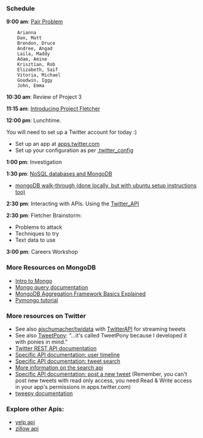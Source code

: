 ### Schedule

**9:00 am**: [Pair Problem](pair.md)

		Arianna
		Dan, Matt
		Brendon, Druce
		Andree, Angad
		Laila, Maddy
		Adam, Amine
		Krisztian, Rob
		Elizabeth, Saif
		Vitoria, Michael
		Goodwin, Iggy
		John, Emma

**10:30 am**: Review of Project 3

**11:15 am**: [Introducing Project Fletcher](../../../projects/04-fletcher)

**12:00 pm**: Lunchtime.

You will need to set up a Twitter account for today :)
 * Set up an app at [apps.twitter.com](https://apps.twitter.com/)
 * Set up your configuration as per [.twitter_config](.twitter_config)

**1:00 pm**: Investigation

**1:30 pm**: [NoSQL databases and MongoDB](NoSQL_and_MongoDB.pdf)

 * [mongoDB walk-through (done locally, but with ubuntu setup instructions too)](mongodb_ubuntu&local.md)

**2:30 pm**: Interacting with APIs. Using the [Twitter_API](TwitterAPI.ipynb)

**2:30 pm**: Fletcher Brainstorm:

  * Problems to attack
  * Techniques to try
  * Text data to use

**3:00 pm**: Careers Workshop


### More Resources on MongoDB

 * [Intro to Mongo](https://docs.mongodb.com/getting-started/shell/introduction/)
 * [Mongo query documentation](http://docs.mongodb.org/manual/tutorial/query-documents/)
 * [MongoDB Aggregation Framework Basics Explained](http://www.redotheweb.com/2012/10/12/mongodb-new-aggregation-framework-and-sql-side-by-side.html)
 * [Pymongo tutorial](http://api.mongodb.org/python/current/tutorial.html)

### More resources on Twitter

 * See also [ajschumacher/twidata](https://github.com/ajschumacher/twidata) with [TwitterAPI](https://github.com/geduldig/TwitterAPI) for streaming tweets
 * See also [TweetPony](https://github.com/Mezgrman/TweetPony): “…it's called TweetPony because I developed it with ponies in mind.”
 * [Twitter REST API documentation](https://dev.twitter.com/rest/public)
 * [Specific API documentation: user timeline](https://dev.twitter.com/rest/reference/get/statuses/user_timeline)
 * [Specific API documentation: tweet search](https://dev.twitter.com/rest/reference/get/search/tweets)
 * [More information on the search api](https://dev.twitter.com/rest/public/search)
 * [Specific API documentation: post a new tweet](https://dev.twitter.com/rest/reference/post/statuses/update) (Remember, you can't post new tweets with read only access, you need Read & Write access in your app's permissions in apps.twitter.com)
 * [tweepy documentation](http://tweepy.readthedocs.org/)
 


### Explore other Apis: 

 * [yelp api](https://github.com/Yelp/yelp-api)
 * [zillow api](https://github.com/ncliang/zillowpy)
